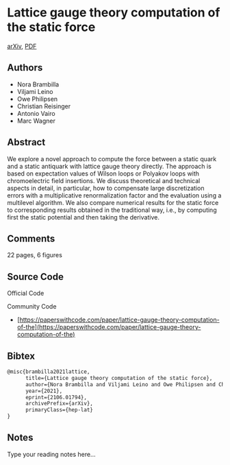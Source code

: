 
# Lattice gauge theory computation of the static force

[arXiv](https://arxiv.org/abs/2106.01794), [PDF](https://arxiv.org/pdf/2106.01794.pdf)

## Authors

- Nora Brambilla
- Viljami Leino
- Owe Philipsen
- Christian Reisinger
- Antonio Vairo
- Marc Wagner

## Abstract

We explore a novel approach to compute the force between a static quark and a static antiquark with lattice gauge theory directly. The approach is based on expectation values of Wilson loops or Polyakov loops with chromoelectric field insertions. We discuss theoretical and technical aspects in detail, in particular, how to compensate large discretization errors with a multiplicative renormalization factor and the evaluation using a multilevel algorithm. We also compare numerical results for the static force to corresponding results obtained in the traditional way, i.e., by computing first the static potential and then taking the derivative.

## Comments

22 pages, 6 figures

## Source Code

Official Code



Community Code

- [https://paperswithcode.com/paper/lattice-gauge-theory-computation-of-the](https://paperswithcode.com/paper/lattice-gauge-theory-computation-of-the)

## Bibtex

```tex
@misc{brambilla2021lattice,
      title={Lattice gauge theory computation of the static force}, 
      author={Nora Brambilla and Viljami Leino and Owe Philipsen and Christian Reisinger and Antonio Vairo and Marc Wagner},
      year={2021},
      eprint={2106.01794},
      archivePrefix={arXiv},
      primaryClass={hep-lat}
}
```

## Notes

Type your reading notes here...

